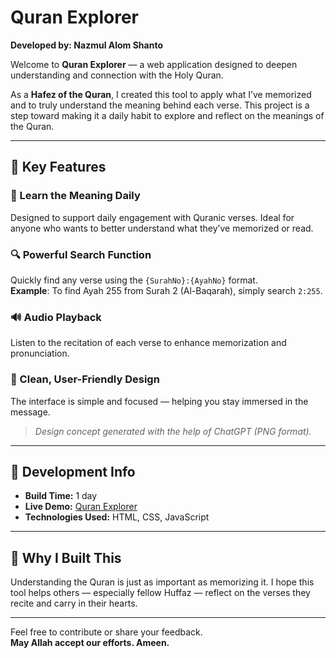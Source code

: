 # Quran Explorer

**Developed by: Nazmul Alom Shanto**

Welcome to **Quran Explorer** — a web application designed to deepen understanding and connection with the Holy Quran.

As a **Hafez of the Quran**, I created this tool to apply what I’ve memorized and to truly understand the meaning behind each verse. This project is a step toward making it a daily habit to explore and reflect on the meanings of the Quran.

---

## 🌟 Key Features

### 📖 Learn the Meaning Daily
Designed to support daily engagement with Quranic verses. Ideal for anyone who wants to better understand what they’ve memorized or read.

### 🔍 Powerful Search Function
Quickly find any verse using the `{SurahNo}:{AyahNo}` format.  
**Example**: To find Ayah 255 from Surah 2 (Al-Baqarah), simply search `2:255`.

### 🔊 Audio Playback
Listen to the recitation of each verse to enhance memorization and pronunciation.

### 🎨 Clean, User-Friendly Design
The interface is simple and focused — helping you stay immersed in the message.  
> *Design concept generated with the help of ChatGPT (PNG format).*

---

## 🚀 Development Info

- **Build Time:** 1 day  
- **Live Demo:** [Quran Explorer](https://nazmul-alom-shanto.github.io/Quran-Explorer/)  
- **Technologies Used:** HTML, CSS, JavaScript

---

## 🤲 Why I Built This

Understanding the Quran is just as important as memorizing it. I hope this tool helps others — especially fellow Huffaz — reflect on the verses they recite and carry in their hearts.

---

Feel free to contribute or share your feedback.  
**May Allah accept our efforts. Ameen.**

